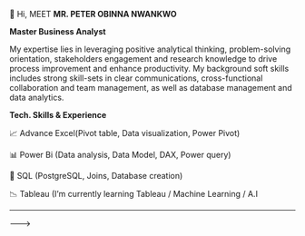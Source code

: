  👋 Hi, MEET **MR. PETER OBINNA NWANKWO**
 
**Master Business Analyst**
 
My expertise lies in leveraging positive analytical thinking, problem-solving orientation, stakeholders engagement and research knowledge to
drive process improvement and enhance productivity.
My background soft skills includes strong skill-sets in clear communications, cross-functional collaboration and team management,
as well as database management and data analytics.

**Tech. Skills & Experience**

📈 Advance Excel(Pivot table, Data visualization, Power Pivot)

📊 Power Bi (Data analysis, Data Model, DAX, Power query)

🏦 SQL (PostgreSQL, Joins, Database creation)

📉 Tableau (I’m currently learning Tableau / Machine Learning / A.I




****
--->
